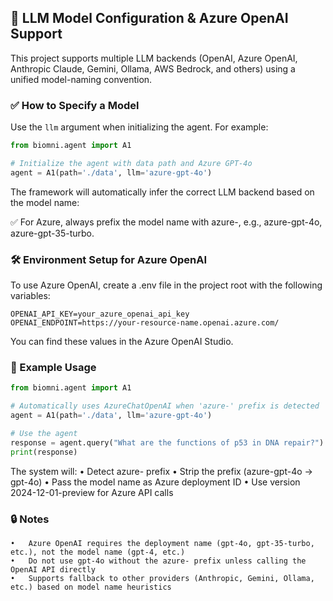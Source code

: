 ## 🔧 LLM Model Configuration & Azure OpenAI Support

This project supports multiple LLM backends (OpenAI, Azure OpenAI, Anthropic Claude, Gemini, Ollama, AWS Bedrock, and others) using a unified model-naming convention.

### ✅ How to Specify a Model

Use the `llm` argument when initializing the agent. For example:

```python
from biomni.agent import A1

# Initialize the agent with data path and Azure GPT-4o
agent = A1(path='./data', llm='azure-gpt-4o')
```

The framework will automatically infer the correct LLM backend based on the model name:

✅ For Azure, always prefix the model name with azure-, e.g., azure-gpt-4o, azure-gpt-35-turbo.


### 🛠️ Environment Setup for Azure OpenAI

To use Azure OpenAI, create a .env file in the project root with the following variables:

```
OPENAI_API_KEY=your_azure_openai_api_key
OPENAI_ENDPOINT=https://your-resource-name.openai.azure.com/
```

You can find these values in the Azure OpenAI Studio.


### 🚀 Example Usage
```python
from biomni.agent import A1

# Automatically uses AzureChatOpenAI when 'azure-' prefix is detected
agent = A1(path='./data', llm='azure-gpt-4o')

# Use the agent
response = agent.query("What are the functions of p53 in DNA repair?")
print(response)
```
The system will:
	•	Detect azure- prefix
	•	Strip the prefix (azure-gpt-4o → gpt-4o)
	•	Pass the model name as Azure deployment ID
	•	Use version 2024-12-01-preview for Azure API calls


### 🔒 Notes
	•	Azure OpenAI requires the deployment name (gpt-4o, gpt-35-turbo, etc.), not the model name (gpt-4, etc.)
	•	Do not use gpt-4o without the azure- prefix unless calling the OpenAI API directly
	•	Supports fallback to other providers (Anthropic, Gemini, Ollama, etc.) based on model name heuristics
